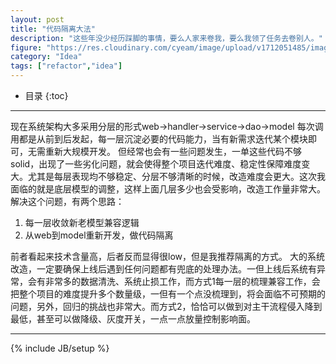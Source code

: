 ```yaml
---
layout: post
title: "代码隔离大法"
description: "这些年没少经历踩脚的事情，要么人家来卷我，要么我领了任务去卷别人。"
figure: "https://res.cloudinary.com/cyeam/image/upload/v1712051485/image2022-6-22_16-2-37.png"
category: "Idea"
tags: ["refactor","idea"]
---
```


* 目录
{:toc}
---

现在系统架构大多采用分层的形式web->handler->service->dao->model
每次调用都是从前到后发起，每一层沉淀必要的代码能力，当有新需求迭代某个模块即可，无需重新大规模开发。
但经常也会有一些问题发生，一单这些代码不够solid，出现了一些劣化问题，就会使得整个项目迭代难度、稳定性保障难度变大。尤其是每层表现均不够稳定、分层不够清晰的时候，改造难度会更大。这次我面临的就是底层模型的调整，这样上面几层多少也会受影响，改造工作量非常大。
解决这个问题，有两个思路：
1. 每一层收敛新老模型兼容逻辑
2. 从web到model重新开发，做代码隔离

前者看起来技术含量高，后者反而显得很low，但是我推荐隔离的方式。
大的系统改造，一定要确保上线后遇到任何问题都有兜底的处理办法。一但上线后系统有异常，会有非常多的数据清洗、系统止损工作，而方式1每一层的梳理兼容工作，会把整个项目的难度提升多个数量级，一但有一个点没梳理到，将会面临不可预期的问题，另外，回归的挑战也非常大。而方式2，恰恰可以做到对主干流程侵入降到最低，甚至可以做降级、灰度开关，一点一点放量控制影响面。


---


{% include JB/setup %}
